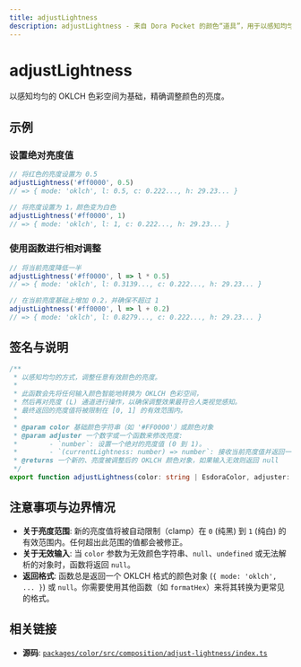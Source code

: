 ```yaml
---
title: adjustLightness
description: adjustLightness - 来自 Dora Pocket 的颜色“道具”，用于以感知均匀的方式调整颜色的亮度。
---
```


# adjustLightness

<!-- 1. 简介：一句话核心功能描述 -->

以感知均匀的 OKLCH 色彩空间为基础，精确调整颜色的亮度。

<!-- 2. 示例：由核心功能和从测试用例中提炼的场景组成 -->

## 示例

### 设置绝对亮度值

```typescript
// 将红色的亮度设置为 0.5
adjustLightness('#ff0000', 0.5)
// => { mode: 'oklch', l: 0.5, c: 0.222..., h: 29.23... }

// 将亮度设置为 1，颜色变为白色
adjustLightness('#ff0000', 1)
// => { mode: 'oklch', l: 1, c: 0.222..., h: 29.23... }
```

### 使用函数进行相对调整

```typescript
// 将当前亮度降低一半
adjustLightness('#ff0000', l => l * 0.5)
// => { mode: 'oklch', l: 0.3139..., c: 0.222..., h: 29.23... }

// 在当前亮度基础上增加 0.2，并确保不超过 1
adjustLightness('#ff0000', l => l + 0.2)
// => { mode: 'oklch', l: 0.8279..., c: 0.222..., h: 29.23... }
```

<!-- 3. 签名与说明：合并了签名、参数、返回值的唯一技术核心 -->

## 签名与说明

```typescript
/**
 * 以感知均匀的方式，调整任意有效颜色的亮度。
 *
 * 此函数会先将任何输入颜色智能地转换为 OKLCH 色彩空间，
 * 然后再对亮度 (L) 通道进行操作，以确保调整效果最符合人类视觉感知。
 * 最终返回的亮度值将被限制在 [0, 1] 的有效范围内。
 *
 * @param color 基础颜色字符串（如 '#FF0000'）或颜色对象
 * @param adjuster 一个数字或一个函数来修改亮度:
 *        - `number`: 设置一个绝对的亮度值 (0 到 1)。
 *        - `(currentLightness: number) => number`: 接收当前亮度值并返回一个新值的函数。
 * @returns 一个新的、亮度被调整后的 OKLCH 颜色对象，如果输入无效则返回 null
 */
export function adjustLightness(color: string | EsdoraColor, adjuster: number | ((currentLightness: number) => number)): EsdoraColor | null
```

<!-- 4. 注意事项与边界情况：建立用户信任 -->

## 注意事项与边界情况

- **关于亮度范围**: 新的亮度值将被自动限制（clamp）在 `0` (纯黑) 到 `1` (纯白) 的有效范围内。任何超出此范围的值都会被修正。
- **关于无效输入**: 当 `color` 参数为无效颜色字符串、`null`、`undefined` 或无法解析的对象时，函数将返回 `null`。
- **返回格式**: 函数总是返回一个 OKLCH 格式的颜色对象 (`{ mode: 'oklch', ... }`) 或 `null`。你需要使用其他函数（如 `formatHex`）来将其转换为更常见的格式。

<!-- 5. 相关链接：提供相关函数及源码的链接 -->

## 相关链接

- **源码**: [`packages/color/src/composition/adjust-lightness/index.ts`](https://github.com/esdora-js/esdora/blob/main/packages/color/src/composition/adjust-lightness/index.ts)

